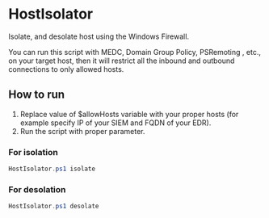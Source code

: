 # HostIsolator

Isolate, and desolate host using the Windows Firewall.

You can run this script with MEDC, Domain Group Policy, PSRemoting , etc., on your target host, then it will restrict all the inbound and outbound connections to only allowed hosts.

## How to run

1. Replace value of $allowHosts variable with your proper hosts (for example specify IP of your SIEM and FQDN of your EDR).
2. Run the script with proper parameter.

### For isolation
  ```powershell
  HostIsolator.ps1 isolate
  ```
### For desolation
  ```powershell
  HostIsolator.ps1 desolate
  ```

